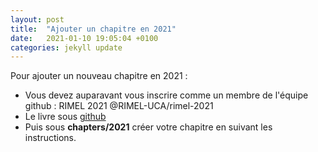 ```yaml
---
layout: post
title:  "Ajouter un chapitre en 2021"
date:   2021-01-10 19:05:04 +0100
categories: jekyll update
---
```

Pour ajouter un nouveau chapitre en 2021 :
 - Vous devez auparavant vous inscrire comme un membre de l'équipe github : RIMEL 2021 @RIMEL-UCA/rimel-2021
- Le livre sous [github](https://github.com/RIMEL-UCA/RIMEL-UCA.github.io)
- Puis sous **chapters/2021** créer votre chapitre en suivant les instructions.
